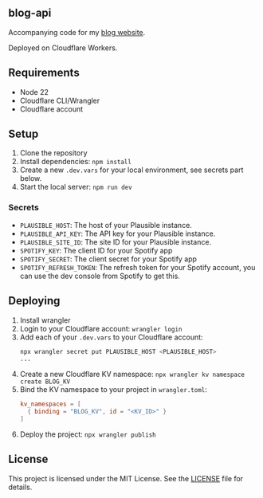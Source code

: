## blog-api

Accompanying code for my [blog website](https://blog.n4o.xyz).

Deployed on Cloudflare Workers.

## Requirements
- Node 22
- Cloudflare CLI/Wrangler
- Cloudflare account

## Setup
1. Clone the repository
2. Install dependencies: `npm install`
3. Create a new `.dev.vars` for your local environment, see secrets part below.
4. Start the local server: `npm run dev`

### Secrets
- `PLAUSIBLE_HOST`: The host of your Plausible instance.
- `PLAUSIBLE_API_KEY`: The API key for your Plausible instance.
- `PLAUSIBLE_SITE_ID`: The site ID for your Plausible instance.
- `SPOTIFY_KEY`: The client ID for your Spotify app
- `SPOTIFY_SECRET`: The client secret for your Spotify app
- `SPOTIFY_REFRESH_TOKEN`: The refresh token for your Spotify account, you can use the dev console from Spotify to get this.

## Deploying
1. Install wrangler
2. Login to your Cloudflare account: `wrangler login`
3. Add each of your `.dev.vars` to your Cloudflare account:
   ```bash
   npx wrangler secret put PLAUSIBLE_HOST <PLAUSIBLE_HOST>
   ...
4. Create a new Cloudflare KV namespace: `npx wrangler kv namespace create BLOG_KV`
5. Bind the KV namespace to your project in `wrangler.toml`:
   ```toml
   kv_namespaces = [
	 { binding = "BLOG_KV", id = "<KV_ID>" }
   ]
   ```
5. Deploy the project: `npx wrangler publish`

## License

This project is licensed under the MIT License. See the [LICENSE](LICENSE) file for details.
